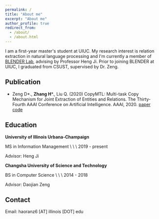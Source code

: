 ```yaml
---
permalink: /
title: "About me"
excerpt: "About me"
author_profile: true
redirect_from: 
  - /about/
  - /about.html
---
```


I am a first-year master's student at UIUC. My research interest is relation extraction in natural language processing and I'm currently a member of [BLENDER Lab](http://blender.cs.illinois.edu/), advising by Professor Heng Ji. Prior to joining BLENDER at UIUC, I graduated from CSUST, supervised by Dr. Zeng.

## Publication

- Zeng D\*., **Zhang H**\*., Liu Q. (2020) CopyMTL: Multi-task Copy Mechanism for Joint Extraction of Entities and Relations. The Thirty-Fourth AAAI Conference on Artificial Intelligence. AAAI, 2020. [paper](https://arxiv.org/pdf/1911.10438.pdf) [code](https://github.com/WindChimeRan/CopyMTL)

## Education

**University of Illinois Urbana-Champaign**

MS in Information Management \ \ \ 2019 - present

Advisor: Heng Ji


**Changsha University of Science and Technology**

BS in Computer Science \ \ \ 2014 - 2018

Advisor: Daojian Zeng

## Contact

Email: haoranz6 [AT] illinois [DOT] edu

